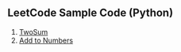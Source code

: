 ## LeetCode Sample Code (Python)

1.  [TwoSum](https://medium.com/@havbgbg68/leetcode-1-two-sum-python-8d77c223abd3) 
2.  [Add to Numbers](https://medium.com/@havbgbg68/leetcode-2-add-to-numbers-python-63e4d5ba1534) 

